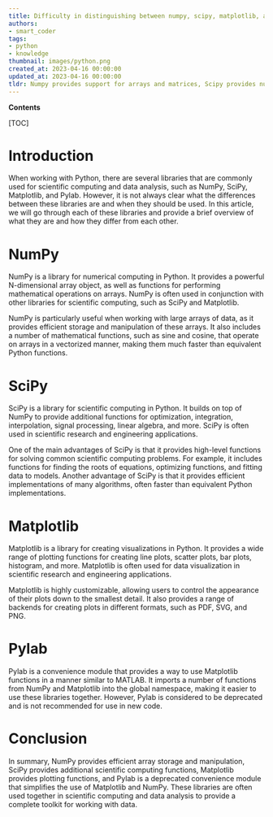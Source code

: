 ```yaml
---
title: Difficulty in distinguishing between numpy, scipy, matplotlib, and pylab
authors:
- smart_coder
tags:
- python
- knowledge
thumbnail: images/python.png
created_at: 2023-04-16 00:00:00
updated_at: 2023-04-16 00:00:00
tldr: Numpy provides support for arrays and matrices, Scipy provides numerical routines, Matplotlib provides visualizations, and Pylab is a module that combines the functionality of these libraries for interactive plotting.
---
```


**Contents**

[TOC]

# Introduction

When working with Python, there are several libraries that are commonly used for scientific computing and data analysis, such as NumPy, SciPy, Matplotlib, and Pylab. However, it is not always clear what the differences between these libraries are and when they should be used. In this article, we will go through each of these libraries and provide a brief overview of what they are and how they differ from each other.

# NumPy

NumPy is a library for numerical computing in Python. It provides a powerful N-dimensional array object, as well as functions for performing mathematical operations on arrays. NumPy is often used in conjunction with other libraries for scientific computing, such as SciPy and Matplotlib.

NumPy is particularly useful when working with large arrays of data, as it provides efficient storage and manipulation of these arrays. It also includes a number of mathematical functions, such as sine and cosine, that operate on arrays in a vectorized manner, making them much faster than equivalent Python functions.

# SciPy

SciPy is a library for scientific computing in Python. It builds on top of NumPy to provide additional functions for optimization, integration, interpolation, signal processing, linear algebra, and more. SciPy is often used in scientific research and engineering applications.

One of the main advantages of SciPy is that it provides high-level functions for solving common scientific computing problems. For example, it includes functions for finding the roots of equations, optimizing functions, and fitting data to models. Another advantage of SciPy is that it provides efficient implementations of many algorithms, often faster than equivalent Python implementations.

# Matplotlib

Matplotlib is a library for creating visualizations in Python. It provides a wide range of plotting functions for creating line plots, scatter plots, bar plots, histogram, and more. Matplotlib is often used for data visualization in scientific research and engineering applications.

Matplotlib is highly customizable, allowing users to control the appearance of their plots down to the smallest detail. It also provides a range of backends for creating plots in different formats, such as PDF, SVG, and PNG.

# Pylab

Pylab is a convenience module that provides a way to use Matplotlib functions in a manner similar to MATLAB. It imports a number of functions from NumPy and Matplotlib into the global namespace, making it easier to use these libraries together. However, Pylab is considered to be deprecated and is not recommended for use in new code.

# Conclusion

In summary, NumPy provides efficient array storage and manipulation, SciPy provides additional scientific computing functions, Matplotlib provides plotting functions, and Pylab is a deprecated convenience module that simplifies the use of Matplotlib and NumPy. These libraries are often used together in scientific computing and data analysis to provide a complete toolkit for working with data.
